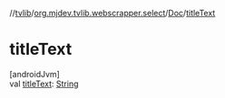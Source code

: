 //[tvlib](../../../index.md)/[org.mjdev.tvlib.webscrapper.select](../index.md)/[Doc](index.md)/[titleText](title-text.md)

# titleText

[androidJvm]\
val [titleText](title-text.md): [String](https://kotlinlang.org/api/latest/jvm/stdlib/kotlin/-string/index.html)

